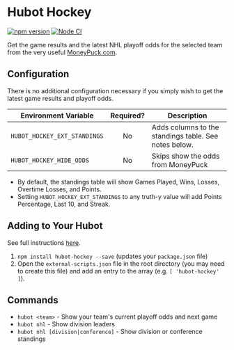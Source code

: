 # Hubot Hockey

[![npm version](https://badge.fury.io/js/hubot-hockey.svg)](http://badge.fury.io/js/hubot-hockey) [![Node CI](https://github.com/stephenyeargin/hubot-hockey/actions/workflows/nodejs.yml/badge.svg)](https://github.com/stephenyeargin/hubot-hockey/actions/workflows/nodejs.yml)

Get the game results and the latest NHL playoff odds for the selected team from the very useful [MoneyPuck.com](https://moneypuck.com/).

## Configuration

There is no additional configuration necessary if you simply wish to get the latest game results and playoff odds.

| Environment Variable | Required? | Description |
| -------------------- | :-------: | ----------- |
| `HUBOT_HOCKEY_EXT_STANDINGS` | No | Adds columns to the standings table. See notes below. |
| `HUBOT_HOCKEY_HIDE_ODDS` | No | Skips show the odds from MoneyPuck |

* By default, the standings table will show Games Played, Wins, Losses, Overtime Losses, and Points.
* Setting `HUBOT_HOCKEY_EXT_STANDINGS` to any truth-y value will add Points Percentage, Last 10, and Streak.

## Adding to Your Hubot

See full instructions [here](https://github.com/github/hubot/blob/master/docs/scripting.md#npm-packages).

1. `npm install hubot-hockey --save` (updates your `package.json` file)
2. Open the `external-scripts.json` file in the root directory (you may need to create this file) and add an entry to the array (e.g. `[ 'hubot-hockey' ]`).

## Commands

- `hubot <team>` - Show your team's current playoff odds and next game
- `hubot nhl` - Show division leaders
- `hubot nhl [division|conference]` - Show division or conference standings

